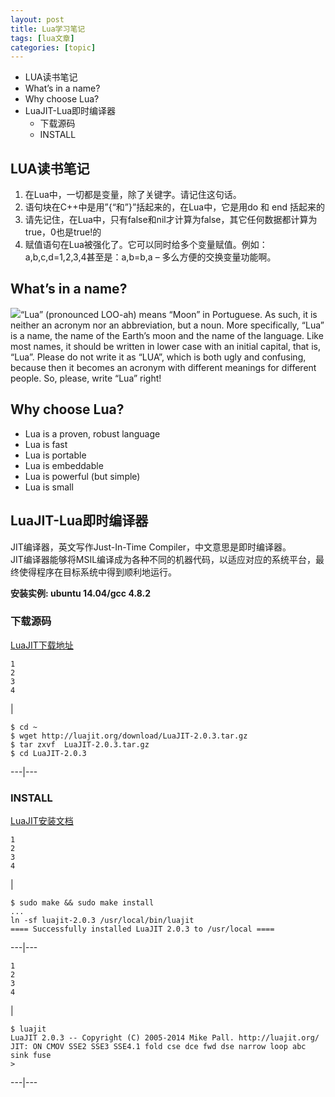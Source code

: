 ```yaml
---
layout: post
title: Lua学习笔记 
tags: [lua文章]
categories: [topic]
---
```

  * LUA读书笔记
  * What’s in a name?
  * Why choose Lua?
  * LuaJIT-Lua即时编译器
    * 下载源码
    * INSTALL

## LUA读书笔记

  1. 在Lua中，一切都是变量，除了关键字。请记住这句话。 
  2. 语句块在C++中是用”{“和”}”括起来的，在Lua中，它是用do 和 end 括起来的 
  3. 请先记住，在Lua中，只有false和nil才计算为false，其它任何数据都计算为true，0也是true!的 
  4. 赋值语句在Lua被强化了。它可以同时给多个变量赋值。例如：a,b,c,d=1,2,3,4甚至是：a,b=b,a – 多么方便的交换变量功能啊。

## What’s in a name?

![](http://www.lua.org/images/logo.gif)“Lua” (pronounced LOO-ah) means “Moon”
in Portuguese. As such, it is neither an acronym nor an abbreviation, but a
noun. More specifically, “Lua” is a name, the name of the Earth’s moon and the
name of the language. Like most names, it should be written in lower case with
an initial capital, that is, “Lua”. Please do not write it as “LUA”, which is
both ugly and confusing, because then it becomes an acronym with different
meanings for different people. So, please, write “Lua” right!

## Why choose Lua?

  * Lua is a proven, robust language
  * Lua is fast
  * Lua is portable
  * Lua is embeddable
  * Lua is powerful (but simple)
  * Lua is small

## LuaJIT-Lua即时编译器

JIT编译器，英文写作Just-In-Time Compiler，中文意思是即时编译器。  
JIT编译器能够将MSIL编译成为各种不同的机器代码，以适应对应的系统平台，最终使得程序在目标系统中得到顺利地运行。

**安装实例: ubuntu 14.04/gcc 4.8.2**

### 下载源码

[LuaJIT下载地址](http://luajit.org/download.html "LuaJIT下载地址")

    
    
    1  
    2  
    3  
    4  
    

|

    
    
    $ cd ~  
    $ wget http://luajit.org/download/LuaJIT-2.0.3.tar.gz  
    $ tar zxvf  LuaJIT-2.0.3.tar.gz  
    $ cd LuaJIT-2.0.3  
      
  
---|---  
  
### INSTALL

[LuaJIT安装文档](http://luajit.org/install.html "LuaJIT安装文档")

    
    
    1  
    2  
    3  
    4  
    

|

    
    
    $ sudo make && sudo make install   
    ...  
    ln -sf luajit-2.0.3 /usr/local/bin/luajit  
    ==== Successfully installed LuaJIT 2.0.3 to /usr/local ====  
      
  
---|---  
      
    
    1  
    2  
    3  
    4  
    

|

    
    
    $ luajit  
    LuaJIT 2.0.3 -- Copyright (C) 2005-2014 Mike Pall. http://luajit.org/  
    JIT: ON CMOV SSE2 SSE3 SSE4.1 fold cse dce fwd dse narrow loop abc sink fuse  
    >  
      
  
---|---